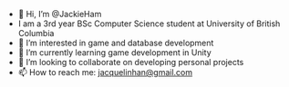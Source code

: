 - 👋 Hi, I’m @JackieHam
- I am a 3rd year BSc Computer Science student at University of British Columbia
- 👀 I’m interested in game and database development
- 🌱 I’m currently learning game development in Unity
- 💞️ I’m looking to collaborate on developing personal projects
- 📫 How to reach me: jacquelinhan@gmail.com

<!---
JackieHam/JackieHam is a ✨ special ✨ repository because its `README.md` (this file) appears on your GitHub profile.
You can click the Preview link to take a look at your changes.
--->

